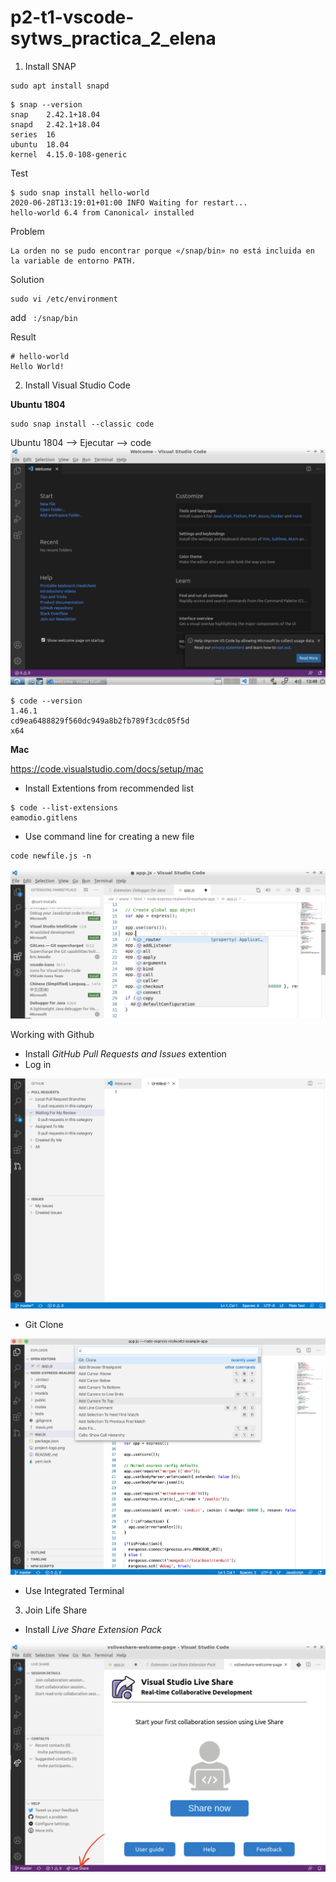 # p2-t1-vscode-sytws_practica_2_elena

1. Install SNAP

```
sudo apt install snapd
```
```
$ snap --version
snap    2.42.1+18.04
snapd   2.42.1+18.04
series  16
ubuntu  18.04
kernel  4.15.0-108-generic
```

Test

```
$ sudo snap install hello-world
2020-06-28T13:19:01+01:00 INFO Waiting for restart...
hello-world 6.4 from Canonical✓ installed
```

Problem
```
La orden no se pudo encontrar porque «/snap/bin» no está incluida en la variable de entorno PATH.
```

Solution
```
sudo vi /etc/environment
```
add ``` :/snap/bin```

Result
```
# hello-world
Hello World!
```

2. Install Visual Studio Code

**Ubuntu 1804**

```
sudo snap install --classic code
```

Ubuntu 1804 --> Ejecutar --> code
![VSCode](/images/code.png)

```
$ code --version
1.46.1
cd9ea6488829f560dc949a8b2fb789f3cdc05f5d
x64
```

**Mac**

https://code.visualstudio.com/docs/setup/mac
+ Install Extentions from recommended list 

```
$ code --list-extensions
eamodio.gitlens
```

+ Use command line for creating a new file

```
code newfile.js -n
```

![VSCode :IntelliSense](/images/IntelliSense.png)


Working with Github

+ Install *GitHub Pull Requests and Issues* extention
+ Log in 

![VSCode :GitHub](/images/github.png)

+ Git Clone 

![VSCode :GitClone](/images/gitclone.png)

+ Use Integrated Terminal

3. Join Life Share 

+ Install *Live Share Extension Pack*

![VSCode :LifeShare](/images/lifeshare.png)